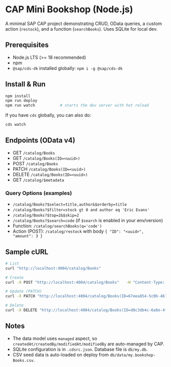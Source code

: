 # CAP Mini Bookshop (Node.js)

A minimal SAP CAP project demonstrating CRUD, OData queries, a custom action (`restock`), and a function (`searchBooks`). Uses SQLite for local dev.

## Prerequisites
- Node.js LTS (>= 18 recommended)
- npm
- `@sap/cds-dk` installed globally: `npm i -g @sap/cds-dk`

## Install & Run
```bash
npm install
npm run deploy         
npm run watch           # starts the dev server with hot reload
```

If you have `cds` globally, you can also do:
```bash
cds watch
```

## Endpoints (OData v4)
- GET `/catalog/Books`
- GET `/catalog/Books(ID=<uuid>)`
- POST `/catalog/Books`
- PATCH `/catalog/Books(ID=<uuid>)`
- DELETE `/catalog/Books(ID=<uuid>)`
- GET `/catalog/$metadata`

### Query Options (examples)
- `/catalog/Books?$select=title,author&$orderby=title`
- `/catalog/Books?$filter=stock gt 0 and author eq 'Eric Evans'`
- `/catalog/Books?$top=2&$skip=2`
- `/catalog/Books?$search=code` (if `$search` is enabled in your env/version)
- Function: `/catalog/searchBooks(q='code')`
- Action (POST): `/catalog/restock` with body `{ "ID": "<uuid>", "amount": 3 }`

## Sample cURL
```bash
# List
curl "http://localhost:4004/catalog/Books"

# Create
curl -X POST "http://localhost:4004/catalog/Books"   -H "Content-Type: application/json"   -d '{ "title": "Patterns of Enterprise Application Architecture", "author": "Martin Fowler", "stock": 4, "price": 55.00 }'

# Update (PATCH)
curl -X PATCH "http://localhost:4004/catalog/Books(ID=67eea854-5c0b-4b73-a8b8-bd1be3d4a001)"   -H "Content-Type: application/json"   -d '{ "stock": 8 }'

# Delete
curl -X DELETE "http://localhost:4004/catalog/Books(ID=d8c3db4c-6a8e-4f9c-a0a2-710f9b0fb002)"
```

## Notes
- The data model uses `managed` aspect, so `createdAt/createdBy/modifiedAt/modifiedBy` are auto-managed by CAP.
- SQLite configuration is in `.cdsrc.json`. Database file is `db/my.db`.
- CSV seed data is auto-loaded on deploy from `db/data/my.bookshop-Books.csv`.
